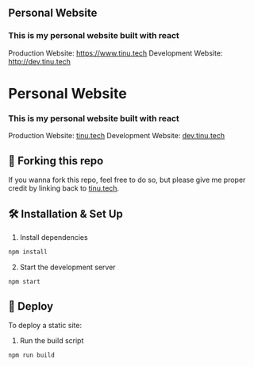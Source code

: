 ## Personal Website 
### This is my personal website built with react

Production Website: https://www.tinu.tech
Development Website: http://dev.tinu.tech

# Personal Website 
### This is my personal website built with react

Production Website: [tinu.tech](https://tinu.tech)
Development Website: [dev.tinu.tech](https://dev.tinu.tech)

## 🚨 Forking this repo
If you wanna fork this repo, feel free to do so, but please give me proper credit by linking back to [tinu.tech](https://tinu.tech.com).

## 🛠️ Installation & Set Up
1. Install dependencies
```bash
npm install
```
2. Start the development server
```bash
npm start
```

## 🚀 Deploy
To deploy a static site:
1. Run the build script
```bash
npm run build
```